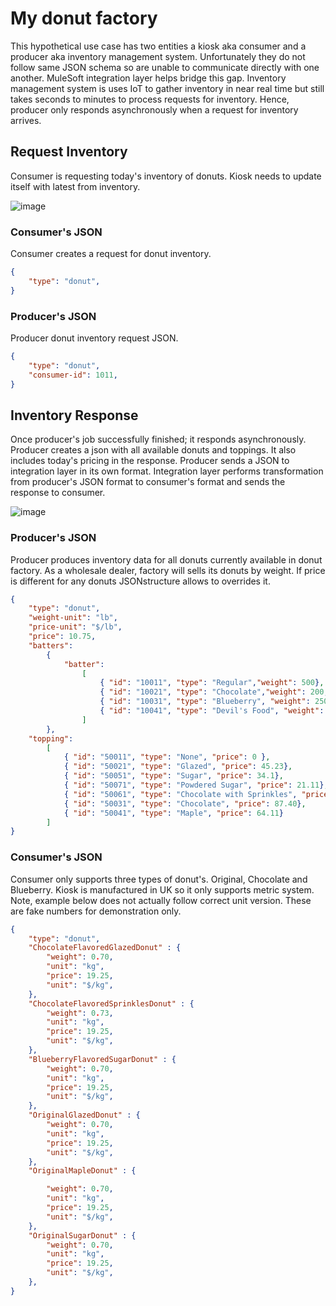 # My donut factory
This hypothetical use case has two entities a kiosk aka consumer and a producer aka inventory management system. Unfortunately they do not follow same JSON schema so are unable to communicate directly with one another. MuleSoft integration layer helps bridge this gap. Inventory management system is uses IoT to gather inventory in near real time but still takes seconds to minutes to process requests for inventory. Hence, producer only responds asynchronously when a request for inventory arrives.

## Request Inventory

Consumer is requesting today's inventory of donuts. Kiosk needs to update itself with latest from inventory.

![image](https://user-images.githubusercontent.com/107075688/201716462-981827f0-4ee8-4e51-a7b6-e74a0d10e291.png)

### Consumer's JSON

Consumer creates a request for donut inventory.

```json
{
	"type": "donut",
}
```

### Producer's JSON

Producer donut inventory request JSON.

```json
{
	"type": "donut",
    "consumer-id": 1011,
}
```

## Inventory Response

Once producer's job successfully finished; it responds asynchronously. Producer creates a json with all available donuts and toppings. It also includes today's pricing in the response. Producer sends a JSON to integration layer in its own format. Integration layer performs transformation from producer's JSON format  to consumer's format and sends the response to consumer.

![image](https://user-images.githubusercontent.com/107075688/201716577-143b0f70-40cb-4713-a411-4e066ed149dc.png)

### Producer's JSON

Producer produces inventory data for all donuts currently available in donut factory. As a wholesale dealer, factory will sells its donuts by weight. If price is different for any donuts JSONstructure allows to overrides it.

```json
{
	"type": "donut",
    "weight-unit": "lb", 
    "price-unit": "$/lb",
    "price": 10.75,
	"batters":
		{
			"batter":
				[
					{ "id": "10011", "type": "Regular","weight": 500},
					{ "id": "10021", "type": "Chocolate","weight": 200, "price": 11.75 },
					{ "id": "10031", "type": "Blueberry", "weight": 250, "price": 11.75  },
					{ "id": "10041", "type": "Devil's Food", "weight": 150}
				]
		},
	"topping":
		[
			{ "id": "50011", "type": "None", "price": 0 },
			{ "id": "50021", "type": "Glazed", "price": 45.23},
			{ "id": "50051", "type": "Sugar", "price": 34.1},
			{ "id": "50071", "type": "Powdered Sugar", "price": 21.11},
			{ "id": "50061", "type": "Chocolate with Sprinkles", "price": 34.43 },
			{ "id": "50031", "type": "Chocolate", "price": 87.40},
			{ "id": "50041", "type": "Maple", "price": 64.11}
		]
}
```

### Consumer's JSON

Consumer only supports three types of donut's. Original, Chocolate and Blueberry. Kiosk is manufactured in UK so it only supports metric system. Note, example below does not actually follow correct unit version. These are fake numbers for demonstration only.


```json
{
	"type": "donut",
	"ChocolateFlavoredGlazedDonut" : {
		"weight": 0.70,
		"unit": "kg",
		"price": 19.25,
		"unit": "$/kg",
	},
	"ChocolateFlavoredSprinklesDonut" : {
		"weight": 0.73,
		"unit": "kg",
		"price": 19.25,
		"unit": "$/kg",
	},
	"BlueberryFlavoredSugarDonut" : {
		"weight": 0.70,
		"unit": "kg",
		"price": 19.25,
		"unit": "$/kg",
	},
	"OriginalGlazedDonut" : {
		"weight": 0.70,
		"unit": "kg",
		"price": 19.25,
		"unit": "$/kg",
	},
    "OriginalMapleDonut" : {

		"weight": 0.70,
		"unit": "kg",
		"price": 19.25,
		"unit": "$/kg",
	},
    "OriginalSugarDonut" : {
		"weight": 0.70,
		"unit": "kg",
		"price": 19.25,
		"unit": "$/kg",
	},
}
```
